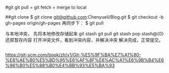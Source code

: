 #git
git pull = git fetch + merge to local


##git clone
$ git clone git@github.com:Chenyueli/Blog.git
$ git checkout -b gh-pages origin/gh-pages
再同步下：
$ git pull

与本地冲突， 先将本地修改存储起来
git stash 
git pull 
git stash pop stash@{0} 还原暂存内容
打开冲突文件，看到冲突内容，并解决冲突
解决完成，正常提交。




##
https://git-scm.com/book/zh/v1/Git-%E5%9F%BA%E7%A1%80-%E8%AE%B0%E5%BD%95%E6%AF%8F%E6%AC%A1%E6%9B%B4%E6%96%B0%E5%88%B0%E4%BB%93%E5%BA%93